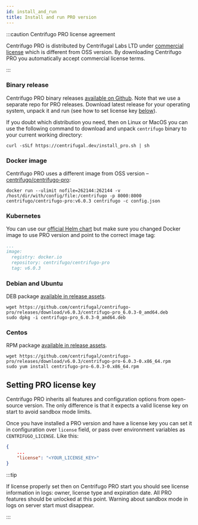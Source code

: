 ```yaml
---
id: install_and_run
title: Install and run PRO version
---
```


:::caution Centrifugo PRO license agreement

Centrifugo PRO is distributed by Centrifugal Labs LTD under [commercial license](/license) which is different from OSS version. By downloading Centrifugo PRO you automatically accept commercial license terms.

:::

### Binary release

Centrifugo PRO binary releases [available on Github](https://github.com/centrifugal/centrifugo-pro/releases). Note that we use a separate repo for PRO releases. Download latest release for your operating system, unpack it and run (see how to set license key [below](#setting-pro-license-key)).

If you doubt which distribution you need, then on Linux or MacOS you can use the following command to download and unpack `centrifugo` binary to your current working directory:

```shell
curl -sSLf https://centrifugal.dev/install_pro.sh | sh
```

### Docker image

Centrifugo PRO uses a different image from OSS version – [centrifugo/centrifugo-pro](https://hub.docker.com/repository/docker/centrifugo/centrifugo-pro):

```
docker run --ulimit nofile=262144:262144 -v /host/dir/with/config/file:/centrifugo -p 8000:8000 centrifugo/centrifugo-pro:v6.0.3 centrifugo -c config.json
```

### Kubernetes

You can use our [official Helm chart](https://github.com/centrifugal/helm-charts) but make sure you changed Docker image to use PRO version and point to the correct image tag:

```yaml title="values.yaml"
...
image:
  registry: docker.io
  repository: centrifugo/centrifugo-pro
  tag: v6.0.3
```

### Debian and Ubuntu

DEB package [available in release assets](https://github.com/centrifugal/centrifugo-pro/releases).

```
wget https://github.com/centrifugal/centrifugo-pro/releases/download/v6.0.3/centrifugo-pro_6.0.3-0_amd64.deb
sudo dpkg -i centrifugo-pro_6.0.3-0_amd64.deb
```

### Centos

RPM package [available in release assets](https://github.com/centrifugal/centrifugo-pro/releases).

```
wget https://github.com/centrifugal/centrifugo-pro/releases/download/v6.0.3/centrifugo-pro-6.0.3-0.x86_64.rpm
sudo yum install centrifugo-pro-6.0.3-0.x86_64.rpm
```

## Setting PRO license key

Centrifugo PRO inherits all features and configuration options from open-source version. The only difference is that it expects a valid license key on start to avoid sandbox mode limits.

Once you have installed a PRO version and have a license key you can set it in configuration over `license` field, or pass over environment variables as `CENTRIFUGO_LICENSE`. Like this:

```json title="config.json"
{
    ...
    "license": "<YOUR_LICENSE_KEY>"
}
```

:::tip

If license properly set then on Centrifugo PRO start you should see license information in logs: owner, license type and expiration date. All PRO features should be unlocked at this point. Warning about sandbox mode in logs on server start must disappear.

:::
